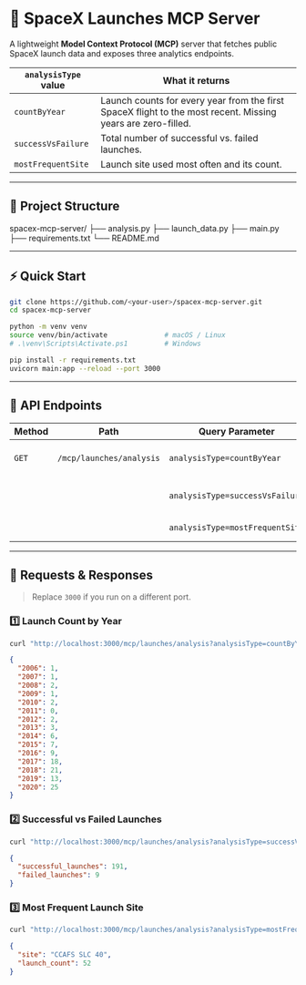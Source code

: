 # 🚀 SpaceX Launches MCP Server

A lightweight **Model Context Protocol (MCP)** server that fetches public SpaceX launch data and exposes three analytics endpoints.

| `analysisType` value | What it returns |
| -------------------- | --------------- |
| `countByYear`        | Launch counts for every year from the first SpaceX flight to the most recent. Missing years are zero-filled. |
| `successVsFailure`   | Total number of successful vs. failed launches. |
| `mostFrequentSite`   | Launch site used most often and its count. |

---

## 📂 Project Structure

spacex-mcp-server/
├── analysis.py
├── launch_data.py
├── main.py
├── requirements.txt
└── README.md

---

## ⚡ Quick Start

```bash
git clone https://github.com/<your-user>/spacex-mcp-server.git
cd spacex-mcp-server

python -m venv venv
source venv/bin/activate              # macOS / Linux
# .\venv\Scripts\Activate.ps1         # Windows

pip install -r requirements.txt
uvicorn main:app --reload --port 3000
````
---

## 🎯 API Endpoints

| Method | Path                     | Query Parameter                 | Description               |
| ------ | ------------------------ | ------------------------------- | ------------------------- |
| `GET`  | `/mcp/launches/analysis` | `analysisType=countByYear`      | Launch counts per year    |
|        |                          | `analysisType=successVsFailure` | Success vs failure totals |
|        |                          | `analysisType=mostFrequentSite` | Most-used launch site     |

---

## 🧪 Requests & Responses

> Replace `3000` if you run on a different port.

### 1️⃣ Launch Count by Year

```bash
curl "http://localhost:3000/mcp/launches/analysis?analysisType=countByYear"
```

```json
{
  "2006": 1,
  "2007": 1,
  "2008": 2,
  "2009": 1,
  "2010": 2,
  "2011": 0,
  "2012": 2,
  "2013": 3,
  "2014": 6,
  "2015": 7,
  "2016": 9,
  "2017": 18,
  "2018": 21,
  "2019": 13,
  "2020": 25
}
```

### 2️⃣ Successful vs Failed Launches

```bash
curl "http://localhost:3000/mcp/launches/analysis?analysisType=successVsFailure"
```

```json
{
  "successful_launches": 191,
  "failed_launches": 9
}
```

### 3️⃣ Most Frequent Launch Site

```bash
curl "http://localhost:3000/mcp/launches/analysis?analysisType=mostFrequentSite"
```

```json
{
  "site": "CCAFS SLC 40",
  "launch_count": 52
}
```
